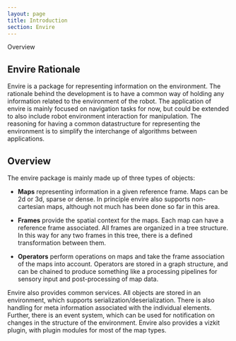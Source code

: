 ```yaml
---
layout: page
title: Introduction
section: Envire
---
```

<div class="content2">
<div class="content2-pagetitle">Overview</div>
<div class="content2-container line-box">
<div class="content2-container-1col">



<h2 id="envire-rationale">Envire Rationale</h2>

<p>Envire is a package for representing information on the environment. The
rationale behind the development is to have a common way of holding any
information related to the environment of the robot. The application of envire
is mainly focused on navigation tasks for now, but could be extended to also
include robot environment interaction for manipulation. The reasoning for having
a common datastructure for representing the environment is to simplify the
interchange of algorithms between applications. </p>

<h2 id="overview">Overview</h2>

<p>The envire package is mainly made up of three types of objects:</p>

<ul>
<li>
 <p><strong>Maps</strong> representing information in a given reference frame. Maps can be 2d or
3d, sparse or dense. In principle envire also supports non-cartesian maps,
although not much has been done so far in this area.</p>
</li>
<li>
 <p><strong>Frames</strong> provide the spatial context for the maps. Each map can have a
reference frame associated. All frames are organized in a tree structure. In
this way for any two frames in this tree, there is a defined transformation
between them.</p>
</li>
<li>
 <p><strong>Operators</strong> perform operations on maps and take the frame association of the
maps into account. Operators are stored in a graph structure, and can be
chained to produce something like a processing pipelines for sensory input and
post-processing of map data.</p>
</li>
</ul>

<p>Envire also provides common services. All objects are stored in an environment,
which supports serialization/deserialization. There is also handling for meta
information associated with the individual elements. Further, there is an event
system, which can be used for notification on changes in the structure of the
environment. Envire also provides a vizkit plugin, with plugin modules for most
of the map types.</p>



</div>
</div>
</div>
